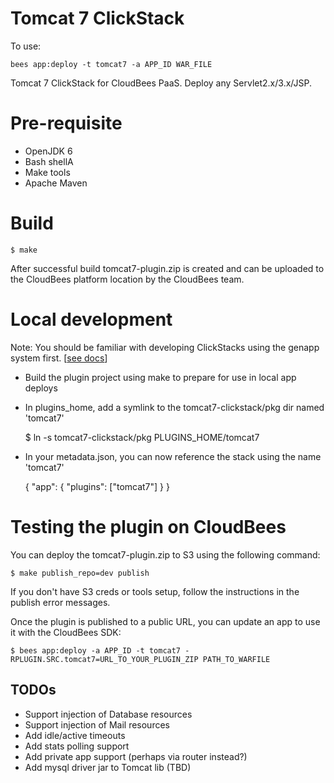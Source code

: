 # Tomcat 7 ClickStack

To use: 

    bees app:deploy -t tomcat7 -a APP_ID WAR_FILE

Tomcat 7 ClickStack for CloudBees PaaS. Deploy any Servlet2.x/3.x/JSP.

# Pre-requisite

* OpenJDK 6
* Bash shellA
* Make tools
* Apache Maven

# Build 

    $ make

After successful build tomcat7-plugin.zip is created and can be uploaded to the CloudBees platform location by the CloudBees team.

# Local development

Note: You should be familiar with developing ClickStacks using the genapp system first. \[[see docs](http://genapp-docs.cloudbees.com/quickstart.html)\]

* Build the plugin project using make to prepare for use in local app deploys
* In plugins\_home, add a symlink to the tomcat7-clickstack/pkg dir named 'tomcat7'

  $ ln -s tomcat7-clickstack/pkg PLUGINS\_HOME/tomcat7

* In your metadata.json, you can now reference the stack using the name 'tomcat7'

    { "app": {  "plugins": ["tomcat7"] } }

# Testing the plugin on CloudBees

You can deploy the tomcat7-plugin.zip to S3 using the following command:

    $ make publish_repo=dev publish

If you don't have S3 creds or tools setup, follow the instructions in the publish error messages.

Once the plugin is published to a public URL, you can update an app to use it with the CloudBees SDK:

    $ bees app:deploy -a APP_ID -t tomcat7 -RPLUGIN.SRC.tomcat7=URL_TO_YOUR_PLUGIN_ZIP PATH_TO_WARFILE


## TODOs
* Support injection of Database resources
* Support injection of Mail resources
* Add idle/active timeouts
* Add stats polling support
* Add private app support (perhaps via router instead?)
* Add mysql driver jar to Tomcat lib (TBD)

